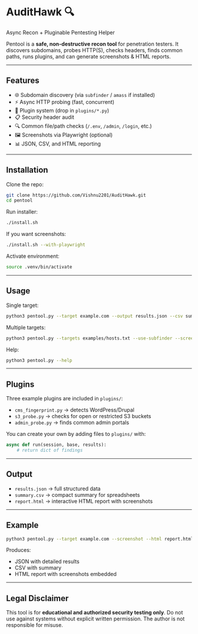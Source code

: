 # AuditHawk 🔍
Async Recon + Pluginable Pentesting Helper

Pentool is a **safe, non-destructive recon tool** for penetration testers.
It discovers subdomains, probes HTTP(S), checks headers, finds common paths, runs plugins, and can generate screenshots & HTML reports.

---

## Features
- 🌐 Subdomain discovery (via `subfinder` / `amass` if installed)
- ⚡ Async HTTP probing (fast, concurrent)
- 🧩 Plugin system (drop in `plugins/*.py`)
- 📋 Security header audit
- 🔍 Common file/path checks (`/.env`, `/admin`, `/login`, etc.)
- 🖼 Screenshots via Playwright (optional)
- 📊 JSON, CSV, and HTML reporting

---

## Installation

Clone the repo:
```bash
git clone https://github.com/Vishnu2201/AuditHawk.git
cd pentool
```

Run installer:
```bash
./install.sh
```

If you want screenshots:
```bash
./install.sh --with-playwright
```

Activate environment:
```bash
source .venv/bin/activate
```

---

## Usage

Single target:
```bash
python3 pentool.py --target example.com --output results.json --csv summary.csv --plugins plugins
```

Multiple targets:
```bash
python3 pentool.py --targets examples/hosts.txt --use-subfinder --screenshot --plugins plugins --output results.json --csv summary.csv --html report.html
```

Help:
```bash
python3 pentool.py --help
```

---

## Plugins

Three example plugins are included in `plugins/`:
- `cms_fingerprint.py` → detects WordPress/Drupal
- `s3_probe.py` → checks for open or restricted S3 buckets
- `admin_probe.py` → finds common admin portals

You can create your own by adding files to `plugins/` with:
```python
async def run(session, base, results):
    # return dict of findings
```

---

## Output
- `results.json` → full structured data
- `summary.csv` → compact summary for spreadsheets
- `report.html` → interactive HTML report with screenshots

---

## Example
```bash
python3 pentool.py --target example.com --screenshot --html report.html
```

Produces:

- JSON with detailed results
- CSV with summary
- HTML report with screenshots embedded

---

## Legal Disclaimer
This tool is for **educational and authorized security testing only**.
Do not use against systems without explicit written permission.
The author is not responsible for misuse.
